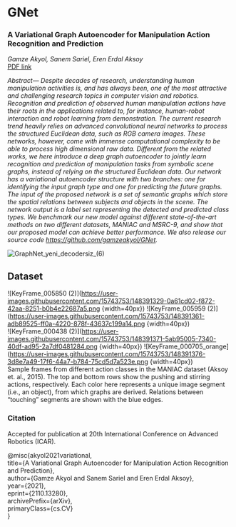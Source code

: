 # GNet

### A Variational Graph Autoencoder for Manipulation Action Recognition and Prediction
_Gamze Akyol, Sanem Sariel, Eren Erdal Aksoy_  
[PDF link](https://arxiv.org/abs/2110.13280#)

_Abstract— Despite decades of research, understanding human manipulation activities is, and has always been, one of the most attractive and challenging research topics in computer vision and robotics. Recognition and prediction of observed human manipulation actions have their roots in the applications related to, for instance, human-robot interaction and robot learning from demonstration. The current research trend heavily relies on advanced convolutional neural networks to process the structured Euclidean data, such as RGB camera images. These networks, however, come with immense computational complexity to be able to process high dimensional raw data. Different from the related works, we here introduce a deep graph autoencoder to jointly learn recognition and prediction of manipulation tasks from symbolic scene graphs, instead of relying on the structured Euclidean data. Our network has a variational autoencoder structure with two branches: one for identifying the input graph type and one for predicting the future graphs. The input of the proposed network is a set of semantic graphs which store the spatial relations between subjects and objects in the scene. The network output is a label set representing the detected and predicted class types. We benchmark our new model against different state-of-the-art methods on two different datasets, MANIAC and MSRC-9, and show that our proposed model can achieve better performance. We also release our source code https://github.com/gamzeakyol/GNet._

![GraphNet_yeni_decodersiz_(6)](https://user-images.githubusercontent.com/15743753/138309567-6a6abadf-4487-4b16-b745-0a236c634928.png)


## Dataset
![KeyFrame_005850 (2)](https://user-images.githubusercontent.com/15743753/148391329-0a61cd02-f872-42aa-8251-b0b4e22687a5.png {width=40px})
![KeyFrame_005959 (2)](https://user-images.githubusercontent.com/15743753/148391361-adb89525-ff0a-4220-878f-43637c199a14.png {width=40px})<br/>
![KeyFrame_000438 (2)](https://user-images.githubusercontent.com/15743753/148391371-5ab95005-7340-40df-ad95-2a7df0481284.png {width=40px})
![KeyFrame_000705_orange](https://user-images.githubusercontent.com/15743753/148391376-3d8e7a49-17f6-44a7-b784-75cd5d7a523e.png {width=40px})<br/>
Sample frames from different action classes in the MANIAC dataset (Aksoy et. al., 2015). The top and bottom rows show the pushing and stirring actions, respectively. Each color here represents a unique image segment (i.e., an object), from which graphs are derived. Relations between “touching” segments are shown with the blue edges.


### Citation

Accepted for publication at 20th International Conference on Advanced Robotics (ICAR).  

@misc{akyol2021variational,  
    title={A Variational Graph Autoencoder for Manipulation Action Recognition and Prediction},  
    author={Gamze Akyol and Sanem Sariel and Eren Erdal Aksoy},  
    year={2021},  
    eprint={2110.13280},  
    archivePrefix={arXiv},  
    primaryClass={cs.CV}  
}
